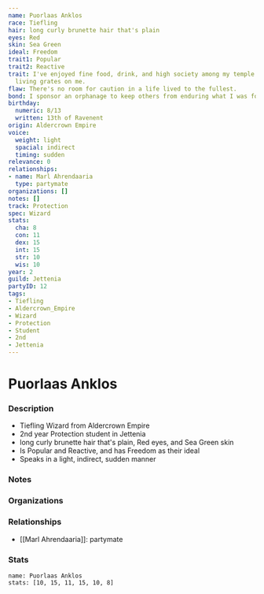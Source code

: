 ```yaml
---
name: Puorlaas Anklos
race: Tiefling
hair: long curly brunette hair that's plain
eyes: Red
skin: Sea Green
ideal: Freedom
trait1: Popular
trait2: Reactive
trait: I've enjoyed fine food, drink, and high society among my temple's elite. Rough
  living grates on me.
flaw: There's no room for caution in a life lived to the fullest.
bond: I sponsor an orphanage to keep others from enduring what I was forced to endure.
birthday:
  numeric: 8/13
  written: 13th of Ravenent
origin: Aldercrown Empire
voice:
  weight: light
  spacial: indirect
  timing: sudden
relevance: 0
relationships:
- name: Marl Ahrendaaria
  type: partymate
organizations: []
notes: []
track: Protection
spec: Wizard
stats:
  cha: 8
  con: 11
  dex: 15
  int: 15
  str: 10
  wis: 10
year: 2
guild: Jettenia
partyID: 12
tags:
- Tiefling
- Aldercrown_Empire
- Wizard
- Protection
- Student
- 2nd
- Jettenia
---
```

# Puorlaas Anklos
### Description
- Tiefling Wizard from Aldercrown Empire
- 2nd year Protection student in Jettenia
- long curly brunette hair that's plain, Red eyes, and Sea Green skin
- Is Popular and Reactive, and has Freedom as their ideal
- Speaks in a light, indirect, sudden manner

### Notes

### Organizations

### Relationships
- [[Marl Ahrendaaria]]: partymate

### Stats
```statblock
name: Puorlaas Anklos
stats: [10, 15, 11, 15, 10, 8]
```